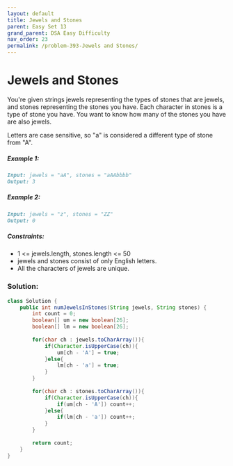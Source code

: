 ```yaml
---
layout: default
title: Jewels and Stones
parent: Easy Set 13
grand_parent: DSA Easy Difficulty
nav_order: 23
permalink: /problem-393-Jewels and Stones/
---
```

# Jewels and Stones
You're given strings jewels representing the types of stones that are jewels, and stones representing the stones you have. Each character in stones is a type of stone you have. You want to know how many of the stones you have are also jewels.

Letters are case sensitive, so "a" is considered a different type of stone from "A".

##### Example 1:
```markdown
Input: jewels = "aA", stones = "aAAbbbb"
Output: 3
```
##### Example 2:
```markdown
Input: jewels = "z", stones = "ZZ"
Output: 0
```
##### Constraints:
* 1 <= jewels.length, stones.length <= 50
* jewels and stones consist of only English letters.
* All the characters of jewels are unique.

### Solution:
```java
class Solution {
    public int numJewelsInStones(String jewels, String stones) {
        int count = 0;
        boolean[] um = new boolean[26];
        boolean[] lm = new boolean[26];
        
        for(char ch : jewels.toCharArray()){
            if(Character.isUpperCase(ch)){
                um[ch - 'A'] = true;
            }else{
                lm[ch - 'a'] = true;
            }
        }
        
        for(char ch : stones.toCharArray()){
            if(Character.isUpperCase(ch)){
                if(um[ch - 'A']) count++;
            }else{
                if(lm[ch - 'a']) count++;
            }
        }
        
        return count;
    }
}
```